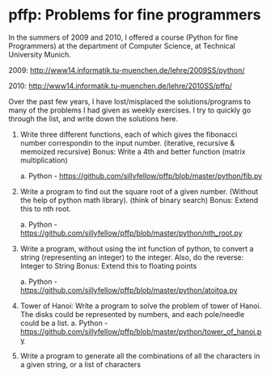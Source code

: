 pffp: Problems for fine programmers
===================================

In the summers of 2009 and 2010, I offered a course (Python for fine Programmers) at the department of Computer Science, at Technical University Munich.

 2009: http://www14.informatik.tu-muenchen.de/lehre/2009SS/python/

 2010: http://www14.informatik.tu-muenchen.de/lehre/2010SS/pffp/

Over the past few years, I have lost/misplaced the solutions/programs to many of the problems I had given as weekly exercises. I try to quickly go through the list, and write down the solutions here.

1. Write three different functions, each of which gives the fibonacci number correspondin to the input number. (iterative, recursive & memoized recursive)
   Bonus: Write a 4th and better function (matrix multiplication)

   a. Python - https://github.com/sillyfellow/pffp/blob/master/python/fib.py

2. Write a program to find out the square root of a given number. (Without the help of python math library). (think of binary search)
   Bonus: Extend this to nth root.

   a. Python - https://github.com/sillyfellow/pffp/blob/master/python/nth_root.py

3. Write a program, without using the int function of python, to convert a string (representing an integer) to the integer.
   Also, do the reverse: Integer to String
   Bonus: Extend this to floating points

   a. Python - https://github.com/sillyfellow/pffp/blob/master/python/atoitoa.py

4. Tower of Hanoi: Write a program to solve the problem of tower of Hanoi. The disks could be represented by numbers, and each pole/needle could be a list.
   a. Python - https://github.com/sillyfellow/pffp/blob/master/python/tower_of_hanoi.py

5. Write a program to generate all the combinations of all the characters in a given string,
   or a list of characters

